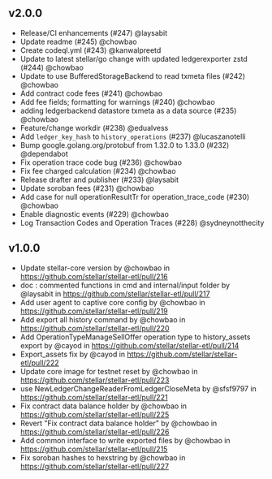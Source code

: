 ## v2.0.0

* Release/CI enhancements (#247) @laysabit
* Update readme (#245) @chowbao
* Create codeql.yml (#243) @kanwalpreetd
* Update to latest stellar/go change with updated ledgerexporter zstd (#244) @chowbao
* Update to use BufferedStorageBackend to read txmeta files (#242) @chowbao
* Add contract code fees (#241) @chowbao
* Add fee fields; formatting for warnings (#240) @chowbao
* adding ledgerbackend datastore txmeta as a data source (#235) @chowbao
* Feature/change workdir (#238) @edualvess
* Add `ledger_key_hash` to `history_operations` (#237) @lucaszanotelli
* Bump google.golang.org/protobuf from 1.32.0 to 1.33.0 (#232) @dependabot
* Fix operation trace code bug (#236) @chowbao
* Fix fee charged calculation (#234) @chowbao
* Release drafter and publisher (#233) @laysabit
* Update soroban fees (#231) @chowbao
* Add case for null operationResultTr for operation_trace_code (#230) @chowbao
* Enable diagnostic events (#229) @chowbao
* Log Transaction Codes and Operation Traces (#228) @sydneynotthecity

## v1.0.0

* Update stellar-core version by @chowbao in https://github.com/stellar/stellar-etl/pull/216
* doc : commented functions in cmd and internal/input folder   by @laysabit in https://github.com/stellar/stellar-etl/pull/217
* Add user agent to captive core config by @chowbao in https://github.com/stellar/stellar-etl/pull/219
* Add export all history command by @chowbao in https://github.com/stellar/stellar-etl/pull/220
* Add OperationTypeManageSellOffer operation type to history_assets export by @cayod in https://github.com/stellar/stellar-etl/pull/214
* Export_assets fix by @cayod in https://github.com/stellar/stellar-etl/pull/222
* Update core image for testnet reset by @chowbao in https://github.com/stellar/stellar-etl/pull/223
* use NewLedgerChangeReaderFromLedgerCloseMeta by @sfsf9797 in https://github.com/stellar/stellar-etl/pull/221
* Fix contract data balance holder by @chowbao in https://github.com/stellar/stellar-etl/pull/225
* Revert "Fix contract data balance holder" by @chowbao in https://github.com/stellar/stellar-etl/pull/226
* Add common interface to write exported files by @chowbao in https://github.com/stellar/stellar-etl/pull/215
* Fix soroban hashes to hexstring by @chowbao in https://github.com/stellar/stellar-etl/pull/227